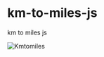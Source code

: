 # km-to-miles-js
 km to miles js
 
![Kmtomiles](https://github.com/krupesh788/Km-to-miles-js/assets/71176180/5ab0081e-60e4-4449-99ab-0f7fc80e04b0)
